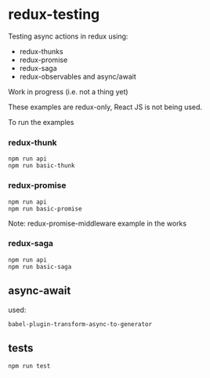 # redux-testing
Testing async actions in redux using:
- redux-thunks
- redux-promise
- redux-saga
- redux-observables and async/await

Work in progress (i.e. not a thing yet)

These examples are redux-only, React JS is not being used.

To run the examples

### redux-thunk

```
npm run api
npm run basic-thunk
```


### redux-promise

```
npm run api
npm run basic-promise
```

Note: redux-promise-middleware example in the works



### redux-saga

```
npm run api
npm run basic-saga
```


## async-await

used:

```
babel-plugin-transform-async-to-generator
```

## tests

```
npm run test
```